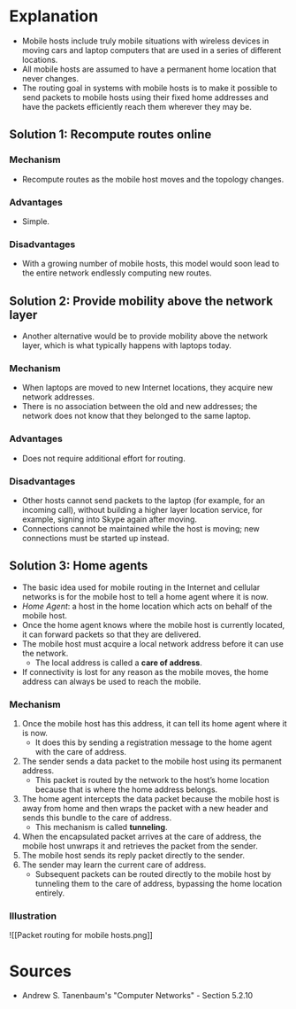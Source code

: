 # Explanation
- Mobile hosts include truly mobile situations with wireless devices in moving cars and laptop computers that are used in a series of different locations.
- All mobile hosts are assumed to have a permanent home location that never changes.
- The routing goal in systems with mobile hosts is to make it possible to send packets to mobile hosts using their fixed home addresses and have the packets efficiently reach them wherever they may be.

## Solution 1: Recompute routes online

### Mechanism
- Recompute routes as the mobile host moves and the topology changes.

### Advantages
- Simple.

### Disadvantages
- With a growing number of mobile hosts, this model would soon lead to the entire network endlessly computing new routes.

## Solution 2: Provide mobility above the network layer
- Another alternative would be to provide mobility above the network layer, which is what typically happens with laptops today.

### Mechanism
- When laptops are moved to new Internet locations, they acquire new network addresses.
- There is no association between the old and new addresses; the network does not know that they belonged to the same laptop.

### Advantages
- Does not require additional effort for routing.

### Disadvantages
- Other hosts cannot send packets to the laptop (for example, for an incoming call), without building a higher layer location service, for example, signing into Skype again after moving.
- Connections cannot be maintained while the host is moving; new connections must be started up instead.

## Solution 3: Home agents
- The basic idea used for mobile routing in the Internet and cellular networks is for the mobile host to tell a home agent where it is now.
- *Home Agent*: a host in the home location which acts on behalf of the mobile host.
- Once the home agent knows where the mobile host is currently located, it can forward packets so that they are delivered.
- The mobile host must acquire a local network address before it can use the network.
	- The local address is called a **care of address**.
- If connectivity is lost for any reason as the mobile moves, the home address can always be used to reach the mobile.

### Mechanism
1. Once the mobile host has this address, it can tell its home agent where it is now.
	- It does this by sending a registration message to the home agent with the care of address.
2. The sender sends a data packet to the mobile host using its permanent address.
	- This packet is routed by the network to the host’s home location because that is where the home address belongs.
3. The home agent intercepts the data packet because the mobile host is away from home and then wraps the packet with a new header and sends this bundle to the care of address.
	- This mechanism is called **tunneling**.
4. When the encapsulated packet arrives at the care of address, the mobile host unwraps it and retrieves the packet from the sender.
5. The mobile host sends its reply packet directly to the sender.
6. The sender may learn the current care of address.
	- Subsequent packets can be routed directly to the mobile host by tunneling them to the care of address, bypassing the home location entirely.

### Illustration
![[Packet routing for mobile hosts.png]]

# Sources
- Andrew S. Tanenbaum's "Computer Networks" - Section 5.2.10
